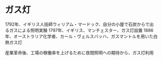 ガス灯
===

1792年、イギリス人技師ウィリアム・マードック、自分の小屋で石炭からで出るガスによる照明実験
1797年、イギリス、マンチェスター、ガス灯設置
1886年、オーストラリア化学者、カール・ヴェルスバッハ、ガスマントルを用いた白熱ガス灯

産業革命後、工場の稼働率を上げるために夜間照明への期待から、ガス灯利用

